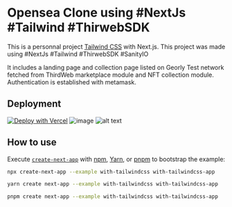 # Opensea Clone using #NextJs #Tailwind  #ThirwebSDK 

This is a personnal project [Tailwind CSS](https://tailwindcss.com/) with Next.js.
This project was made using #NextJs #Tailwind #ThirwebSDK #SanityIO

It includes a landing page and collection page listed on Georly Test network fetched from ThirdWeb marketplace module and NFT collection module.
Authentication is established with metamask.
## Deployment


[![Deploy with Vercel](https://vercel.com/button)](https://vercel.com/new/git/external?repository-url=https://github.com/vercel/next.js/tree/canary/examples/with-tailwindcss&project-name=with-tailwindcss&repository-name=with-tailwindcss)
![image]([https://user-images.githubusercontent.com/46978739/190424143-f799724a-b9cc-47c5-a436-6c4ff12e118d.png](https://drive.google.com/file/d/16IX8uyKcQwFp8Ie_UWNt56a0Qai53vhj/view?usp=sharing))
![alt text](https://github.com/[AyariAla]/[OpeanSea-NextJs]/blob/[main]/connect.gif)

## How to use

Execute [`create-next-app`](https://github.com/vercel/next.js/tree/canary/packages/create-next-app) with [npm](https://docs.npmjs.com/cli/init), [Yarn](https://yarnpkg.com/lang/en/docs/cli/create/), or [pnpm](https://pnpm.io) to bootstrap the example:

```bash
npx create-next-app --example with-tailwindcss with-tailwindcss-app
```

```bash
yarn create next-app --example with-tailwindcss with-tailwindcss-app
```

```bash
pnpm create next-app --example with-tailwindcss with-tailwindcss-app
```


